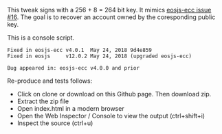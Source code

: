 
This tweak signs with a 256 + 8 = 264 bit key.  It mimics [eosjs-ecc issue #16](https://github.com/EOSIO/eosjs-ecc/issues/16).  The goal is to recover an account owned by the coresponding public key.

This is a console script.

```
Fixed in eosjs-ecc v4.0.1  May 24, 2018 9d4e859
Fixed in eosjs     v12.0.2 May 24, 2018 (upgraded eosjs-ecc)

Bug appeared in: eosjs-ecc v4.0.0 and prior
```

Re-produce and tests follows:

* Click on clone or download on this Github page. Then download zip.
* Extract the zip file
* Open index.html in a modern browser
* Open the Web Inspector / Console to view the output (ctrl+shift+i)
* Inspect the source (ctrl+u)

